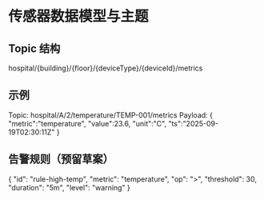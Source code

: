 # 传感器数据模型与主题

## Topic 结构
hospital/{building}/{floor}/{deviceType}/{deviceId}/metrics

## 示例
Topic:
hospital/A/2/temperature/TEMP-001/metrics
Payload:
{
  "metric":"temperature",
  "value":23.6,
  "unit":"C",
  "ts":"2025-09-19T02:30:11Z"
}

## 告警规则（预留草案）
{
  "id": "rule-high-temp",
  "metric": "temperature",
  "op": ">",
  "threshold": 30,
  "duration": "5m",
  "level": "warning"
}